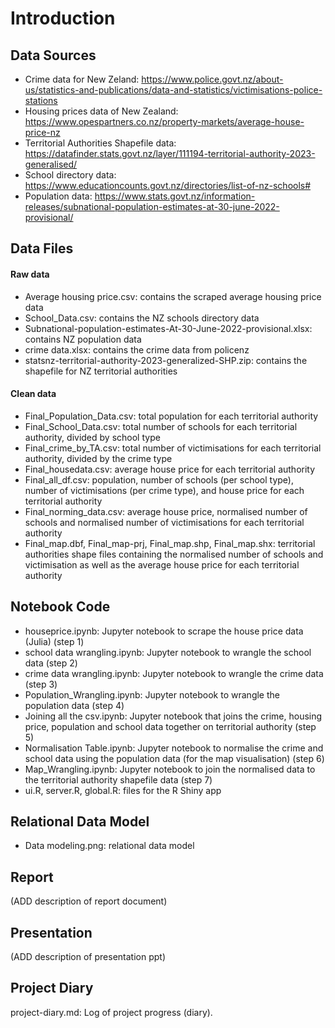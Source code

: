 # Introduction

## Data Sources
- Crime data for New Zeland: https://www.police.govt.nz/about-us/statistics-and-publications/data-and-statistics/victimisations-police-stations
- Housing prices data of New Zealand: https://www.opespartners.co.nz/property-markets/average-house-price-nz
- Territorial Authorities Shapefile data: https://datafinder.stats.govt.nz/layer/111194-territorial-authority-2023-generalised/
- School directory data: https://www.educationcounts.govt.nz/directories/list-of-nz-schools#
- Population data: https://www.stats.govt.nz/information-releases/subnational-population-estimates-at-30-june-2022-provisional/

## Data Files
#### Raw data
- Average housing price.csv: contains the scraped average housing price data
- School_Data.csv: contains the NZ schools directory data
- Subnational-population-estimates-At-30-June-2022-provisional.xlsx: contains NZ population data
- crime data.xlsx: contains the crime data from policenz
- statsnz-territorial-authority-2023-generalized-SHP.zip: contains the shapefile for NZ territorial authorities
#### Clean data
- Final_Population_Data.csv: total population for each territorial authority
- Final_School_Data.csv: total number of schools for each territorial authority, divided by school type
- Final_crime_by_TA.csv: total number of victimisations for each territorial authority, divided by the crime type
- Final_housedata.csv: average house price for each territorial authority
- Final_all_df.csv: population, number of schools (per school type), number of victimisations (per crime type), and house price for each territorial authority
- Final_norming_data.csv: average house price, normalised number of schools and normalised number of victimisations for each territorial authority
- Final_map.dbf, Final_map-prj, Final_map.shp, Final_map.shx: territorial authorities shape files containing the normalised number of schools and victimisation as well as the average house price for each territorial authority

## Notebook Code
- houseprice.ipynb: Jupyter notebook to scrape the house price data (Julia) (step 1)
- school data wrangling.ipynb: Jupyter notebook to wrangle the school data (step 2)
- crime data wrangling.ipynb: Jupyter notebook to wrangle the crime data (step 3)
- Population_Wrangling.ipynb: Jupyter notebook to wrangle the population data (step 4)
- Joining all the csv.ipynb: Jupyter notebook that joins the crime, housing price, population and school data together on territorial authority (step 5)
- Normalisation Table.ipynb: Jupyter notebook to normalise the crime and school data using the population data (for the map visualisation) (step 6)
- Map_Wrangling.ipynb: Jupyter notebook to join the normalised data to the territorial authority shapefile data (step 7)
- ui.R, server.R, global.R: files for the R Shiny app

## Relational Data Model
- Data modeling.png: relational data model
  
## Report
(ADD description of report document)

## Presentation
(ADD description of presentation ppt)

## Project Diary 
project-diary.md: Log of project progress (diary).


